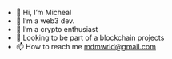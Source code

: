 - 👋 Hi, I’m Micheal
- 👀 I’m a web3 dev.
- 🌱 I’m a crypto enthusiast
- 💞️ Looking to be part of a blockchain projects
- 📫 How to reach me mdmwrld@gmail.com
